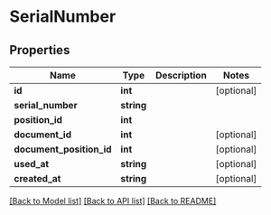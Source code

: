 # SerialNumber

## Properties
Name | Type | Description | Notes
------------ | ------------- | ------------- | -------------
**id** | **int** |  | [optional] 
**serial_number** | **string** |  | 
**position_id** | **int** |  | 
**document_id** | **int** |  | [optional] 
**document_position_id** | **int** |  | [optional] 
**used_at** | **string** |  | [optional] 
**created_at** | **string** |  | [optional] 

[[Back to Model list]](../README.md#documentation-for-models) [[Back to API list]](../README.md#documentation-for-api-endpoints) [[Back to README]](../README.md)


